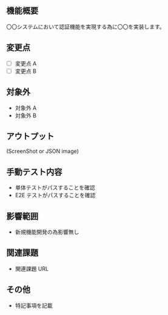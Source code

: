 ## 機能概要

〇〇システムにおいて認証機能を実現する為に〇〇を実装します。

## 変更点

- [ ] 変更点 A
- [ ] 変更点 B

## 対象外

- 対象外 A
- 対象外 B

## アウトプット

(ScreenShot or JSON image)

## 手動テスト内容

- 単体テストがパスすることを確認
- E2E テストがパスすることを確認

## 影響範囲

- 新規機能開発の為影響無し

## 関連課題

- 関連課題 URL

## その他

- 特記事項を記載
